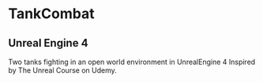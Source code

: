 # TankCombat
## Unreal Engine 4
Two tanks fighting in an open world environment in UnrealEngine 4 
Inspired by The Unreal Course on Udemy.
